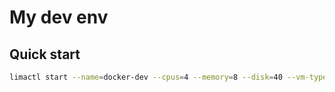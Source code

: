 # My dev env


## Quick start

```sh
limactl start --name=docker-dev --cpus=4 --memory=8 --disk=40 --vm-type=vz --rosetta ./template/ubuntu-go-docker-rootful.yaml
```
